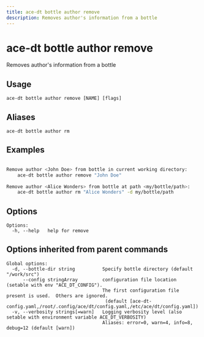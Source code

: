 ```yaml
---
title: ace-dt bottle author remove
description: Removes author's information from a bottle
---
```


<!--
This documentation is auto generated by a script.
Please do not edit this file directly.
-->

<!-- markdownlint-disable-next-line single-title -->
# ace-dt bottle author remove

Removes author's information from a bottle

## Usage

```plaintext
ace-dt bottle author remove [NAME] [flags]
```

## Aliases

```plaintext
ace-dt bottle author rm
```

## Examples

```sh

Remove author <John Doe> from bottle in current working directory:
	ace-dt bottle author remove "John Doe" 
  
Remove author <Alice Wonders> from bottle at path <my/bottle/path>:
	ace-dt bottle author rm "Alice Wonders" -d my/bottle/path

```

## Options

```plaintext
Options:
  -h, --help   help for remove
```

## Options inherited from parent commands

```plaintext
Global options:
  -d, --bottle-dir string          Specify bottle directory (default "/work/src")
      --config stringArray         configuration file location (setable with env "ACE_DT_CONFIG").
                                   The first configuration file present is used.  Others are ignored.
                                    (default [ace-dt-config.yaml,/root/.config/ace/dt/config.yaml,/etc/ace/dt/config.yaml])
  -v, --verbosity strings[=warn]   Logging verbosity level (also setable with environment variable ACE_DT_VERBOSITY)
                                   Aliases: error=0, warn=4, info=8, debug=12 (default [warn])
```
